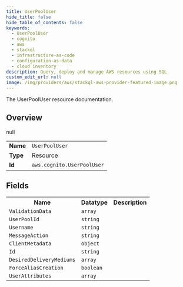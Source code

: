 ```yaml
---
title: UserPoolUser
hide_title: false
hide_table_of_contents: false
keywords:
  - UserPoolUser
  - cognito
  - aws
  - stackql
  - infrastructure-as-code
  - configuration-as-data
  - cloud inventory
description: Query, deploy and manage AWS resources using SQL
custom_edit_url: null
image: /img/providers/aws/stackql-aws-provider-featured-image.png
---
```

The UserPoolUser resource documentation.

## Overview
<table><tbody>
<tr><td><b>Name</b></td><td><code>UserPoolUser</code></td></tr>
<tr><td><b>Type</b></td><td>Resource</td></tr>
null
<tr><td><b>Id</b></td><td><code>aws.cognito.UserPoolUser</code></td></tr>
</tbody></table>

## Fields
<table><tbody>
<tr><th>Name</th><th>Datatype</th><th>Description</th></tr>
<tr><td><code>ValidationData</code></td><td><code>array</code></td><td></td></tr><tr><td><code>UserPoolId</code></td><td><code>string</code></td><td></td></tr><tr><td><code>Username</code></td><td><code>string</code></td><td></td></tr><tr><td><code>MessageAction</code></td><td><code>string</code></td><td></td></tr><tr><td><code>ClientMetadata</code></td><td><code>object</code></td><td></td></tr><tr><td><code>Id</code></td><td><code>string</code></td><td></td></tr><tr><td><code>DesiredDeliveryMediums</code></td><td><code>array</code></td><td></td></tr><tr><td><code>ForceAliasCreation</code></td><td><code>boolean</code></td><td></td></tr><tr><td><code>UserAttributes</code></td><td><code>array</code></td><td></td></tr>
</tbody></table>